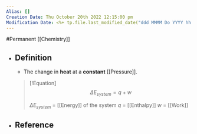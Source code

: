 ```yaml
---
Alias: []
Creation Date: Thu October 20th 2022 12:15:00 pm 
Modification Date: <%+ tp.file.last_modified_date("ddd MMMM Do YYYY hh:mm:ss a") %>
---
```

#Permanent [[Chemistry]]

- ## Definition
	- The change in **heat** at a **constant** [[Pressure]].
	> [!Equation]
	> $$\Delta E_{system}=q+w$$
	> 
	> $\Delta E_{system}$ = [[Energy]] of the system
	> $q$ = [[Enthalpy]]
	> $w$ = [[Work]]
- ## Reference